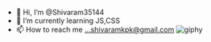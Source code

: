 - 👋 Hi, I’m @Shivaram35144
- 🌱 I’m currently learning JS,CSS
- 📫 How to reach me ...shivaramkpk@gmail.com
![giphy](https://user-images.githubusercontent.com/72804081/189070155-1b8065e7-55d7-4858-a58d-20e72a43678a.gif)

<!---
Shivaram35144/Shivaram35144 is a ✨ special ✨ repository because its `README.md` (this file) appears on your GitHub profile.
You can click the Preview link to take a look at your changes.
--->
